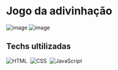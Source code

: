 <h1>Jogo da adivinhação</h1>

![image](https://github.com/Ytalo-Alves/JogoAdivinha--o/assets/54032146/cd3bb450-5e48-43ee-80db-c1b44376cb15) 
![image](https://github.com/Ytalo-Alves/JogoAdivinha--o/assets/54032146/7c06d99e-ddde-4f9d-9568-cd8057c8b4a4)


<h2>Techs ultilizadas</h2>

![HTML](https://img.shields.io/badge/-HTML-05122A?style=flat&logo=HTML5)&nbsp;
![CSS](https://img.shields.io/badge/-CSS-05122A?style=flat&logo=CSS3&logoColor=1572B6)&nbsp;
![JavaScript](https://img.shields.io/badge/-JavaScript-05122A?style=flat&logo=javascript)&nbsp;
